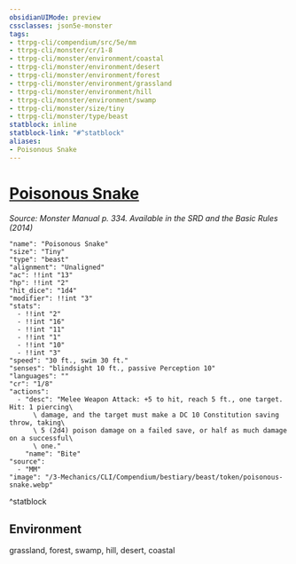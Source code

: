 ```yaml
---
obsidianUIMode: preview
cssclasses: json5e-monster
tags:
- ttrpg-cli/compendium/src/5e/mm
- ttrpg-cli/monster/cr/1-8
- ttrpg-cli/monster/environment/coastal
- ttrpg-cli/monster/environment/desert
- ttrpg-cli/monster/environment/forest
- ttrpg-cli/monster/environment/grassland
- ttrpg-cli/monster/environment/hill
- ttrpg-cli/monster/environment/swamp
- ttrpg-cli/monster/size/tiny
- ttrpg-cli/monster/type/beast
statblock: inline
statblock-link: "#^statblock"
aliases:
- Poisonous Snake
---
```

# [Poisonous Snake](3-Mechanics\CLI\Compendium\bestiary\beast/poisonous-snake.md)
*Source: Monster Manual p. 334. Available in the <span title='Systems Reference Document (5.1)'>SRD</span> and the Basic Rules (2014)*  

```statblock
"name": "Poisonous Snake"
"size": "Tiny"
"type": "beast"
"alignment": "Unaligned"
"ac": !!int "13"
"hp": !!int "2"
"hit_dice": "1d4"
"modifier": !!int "3"
"stats":
  - !!int "2"
  - !!int "16"
  - !!int "11"
  - !!int "1"
  - !!int "10"
  - !!int "3"
"speed": "30 ft., swim 30 ft."
"senses": "blindsight 10 ft., passive Perception 10"
"languages": ""
"cr": "1/8"
"actions":
  - "desc": "Melee Weapon Attack: +5 to hit, reach 5 ft., one target. Hit: 1 piercing\
      \ damage, and the target must make a DC 10 Constitution saving throw, taking\
      \ 5 (2d4) poison damage on a failed save, or half as much damage on a successful\
      \ one."
    "name": "Bite"
"source":
  - "MM"
"image": "/3-Mechanics/CLI/Compendium/bestiary/beast/token/poisonous-snake.webp"
```
^statblock

## Environment

grassland, forest, swamp, hill, desert, coastal